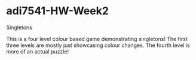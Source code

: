 # adi7541-HW-Week2
 Singletons

This is a four level colour based game demonstrating singletons!
The first three levels are mostly just showcasing colour changes.
The fourth level is more of an actual puzzle! 